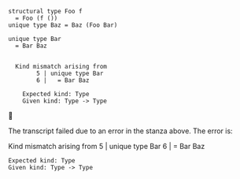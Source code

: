 ```unison
structural type Foo f
  = Foo (f ())
unique type Baz = Baz (Foo Bar)

unique type Bar 
  = Bar Baz
```

```ucm

  Kind mismatch arising from
        5 | unique type Bar 
        6 |   = Bar Baz
    
    Expected kind: Type
    Given kind: Type -> Type

```



🛑

The transcript failed due to an error in the stanza above. The error is:


  Kind mismatch arising from
        5 | unique type Bar 
        6 |   = Bar Baz
    
    Expected kind: Type
    Given kind: Type -> Type

